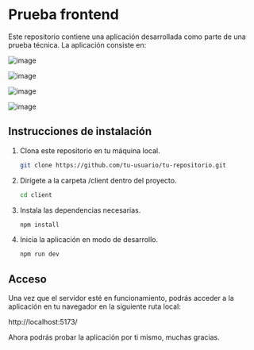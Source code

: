 # Prueba frontend

Este repositorio contiene una aplicación desarrollada como parte de una prueba técnica. La aplicación consiste en:

![image](https://github.com/user-attachments/assets/02eeaa1e-40ad-4f88-9679-f642c339ae8c)

![image](https://github.com/user-attachments/assets/51d6cac2-e682-487e-aabb-127db36d5eb6)

![image](https://github.com/user-attachments/assets/d548ba7a-662c-408d-b58e-c67363cd20c7)

![image](https://github.com/user-attachments/assets/0c4521d8-4e21-4a64-bbef-789ed62ec011)

## Instrucciones de instalación

1. Clona este repositorio en tu máquina local.
   
   ```bash
   git clone https://github.com/tu-usuario/tu-repositorio.git

2. Dirígete a la carpeta /client dentro del proyecto.
   ```bash
   cd client
   
3. Instala las dependencias necesarias.
   ```bash
   npm install

4. Inicia la aplicación en modo de desarrollo.
   ```bash
   npm run dev

## Acceso

Una vez que el servidor esté en funcionamiento, podrás acceder a la aplicación en tu navegador en la siguiente ruta local:

http://localhost:5173/

Ahora podrás probar la aplicación por ti mismo, muchas gracias.
